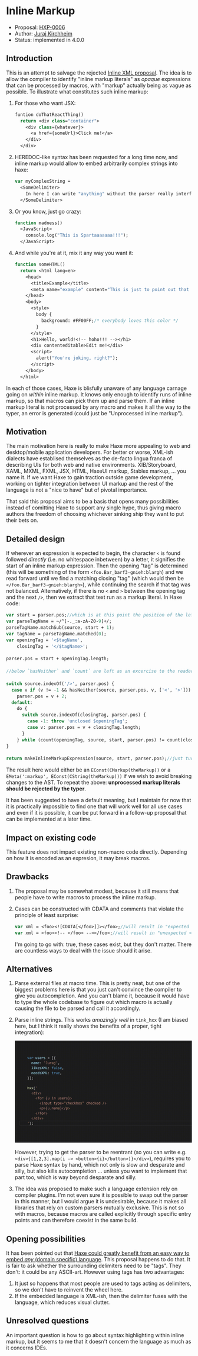 # Inline Markup

* Proposal: [HXP-0006](0006-inline-markup.md)
* Author: [Juraj Kirchheim](https://github.com/back2dos)
* Status: implemented in 4.0.0

## Introduction

This is an attempt to salvage the rejected [Inline XML proposal](https://github.com/HaxeFoundation/haxe-evolution/pull/12).
The idea is to allow the compiler to identify "inline markup literals" as *opaque* expressions that can be processed by macros, with "markup" actually being as vague as possible. To illustrate what constitutes such inline markup:

1. For those who want JSX:

    ```haxe
    funtion doThatReactThing() 
      return <div class="container">
        <div class={whatever}>
          <a href={someUrl}>Click me!</a>
        </div>
      </div>
    ```
2. HEREDOC-like syntax has been requested for a long time now, and inline markup would allow to embed arbitrarily complex strings into haxe:

    ```haxe
    var myComplexString = 
      <SomeDelimiter>
        In here I can write "anything" without the parser really interfering
      </SomeDelimiter>
    ```
3. Or you know, just go crazy:

    ```haxe
    function madness()
      <JavaScript>
        console.log("This is Spartaaaaaaa!!!");
      </JavaScript>
    ```

4. And while you're at it, mix it any way you want it:

    ```haxe
    function someHTML() 
      return <html lang=en>
        <head>
          <title>Example</title>
          <meta name="example" content="This is just to point out that void elements are fine">
        </head>
        <body>
          <style>
            body {
              background: #FF00FF;/* everybody loves this color */
            }
          </style>
          <h1>Hello, world!<!-- hoho!!! --></h1>
          <div contenteditable>Edit me!</div>
          <script>
            alert("You're joking, right?");
          </script>
        </body>
      </html>
    ```
 
In each of those cases, Haxe is blisfully unaware of any language carnage going on *within* inline markup. It knows only enough to identify runs of inline markup, so that macros can pick them up and parse them. If an inline markup literal is not processed by any macro and makes it all the way to the typer, an error is generated (could just be "Unprocessed inline markup").

## Motivation

The main motivation here is really to make Haxe more appealing to web and desktop/mobile application developers. For better or worse, XML-ish dialects have establised themselves as the de-facto lingua franca of describing UIs for both web and native environments. XIB/Storyboard, XAML, MXML, FXML, JSX, HTML, HaxeUI markup, Stablex markup, ... you name it. If we want Haxe to gain traction outside game development, working on tighter integration between UI markup and the rest of the language is not a "nice to have" but of pivotal importance. 

That said this proposal aims to be a basis that opens many possibilities instead of comitting Haxe to support any single hype, thus giving macro authors the freedom of choosing whichever sinking ship they want to put their bets on.

## Detailed design

If wherever an expression is expected to begin, the character `<` is found followed *directly* (i.e. no whitespace inbetween) by a letter, it signifies the start of an inline markup expression. Then the opening "tag" is determined (this will be something of the form `<foo.Bar_barf3-gnieh:blargh`) and we read forward until we find a matching closing "tag" (which would then be `</foo.Bar_barf3-gnieh:blargh>`), while continuing the search if that tag was not balanced. Alternatively, if there is no `<` and `>` between the opening tag and the next `/>`, then we extract that text run as a markup literal. In Haxe code:

```haxe
var start = parser.pos;//which is at this point the position of the left angular bracket preceeding the letter
var parseTagName = ~/^[-._:a-zA-Z0-9]+/;
parseTagName.matchSub(source, start + 1);
var tagName = parseTagName.matched(0);
var openingTag = '<$tagName',
    closingTag = '</$tagName>';

parser.pos = start + openingTag.length;

//below `hasNeither` and `count` are left as an excercise to the reader

switch source.indexOf('/>', parser.pos) {
  case v if (v != -1 && hasNeither(source, parser.pos, v, ['<', '>'])):
    parser.pos = v + 2;
  default:
    do {
      switch source.indexOf(closingTag, parser.pos) {
        case -1: throw 'unclosed $openingTag';
        case v: parser.pos = v + closingTag.length;
      }
    } while (count(openingTag, source, start, parser.pos) != count(closingTag, source, start, pos)); //
}

return makeInlineMarkupExpression(source, start, parser.pos);//just turn it into some opaque expression
```

The result here would either be an `EConst(CMarkup(theMarkup))` or a `EMeta(':markup', EConst(CString(theMarkup)))` if we wish to avoid breaking changes to the AST. To repeat the above: **unprocessed markup literals should be rejected by the typer**. 

It has been suggested to have a default meaning, but I maintain for now that it is practically impossible to find one that will work well for all use cases and even if it is possible, it can be put forward in a follow-up proposal that can be implemented at a later time.

## Impact on existing code

This feature does not impact existing non-macro code directly. Depending on how it is encoded as an expresion, it may break macros.

## Drawbacks

1. The proposal may be somewhat modest, because it still means that people have to write macros to process the inline markup. 
2. Cases can be constructed with CDATA and comments that violate the principle of least surprise:

    ```haxe
    var xml = <foo><![CDATA[</foo>]]></foo>;//will result in "expected ]"
    var xml = <foo><!-- </foo> --></foo>;//will result in "unexpected >"
    ```
    I'm going to go with: true, these cases exist, but they don't matter. There are countless ways to deal with the issue should it arise.

## Alternatives

1. Parse external files at macro time. This is pretty neat, but one of the biggest problems here is that you just can't convince the compiler to give you autocompletion. And you can't blame it, because it would have to type the whole codebase to figure out which macro is actually causing the file to be parsed and call it accordingly. 

2. Parse inline strings. This works *amazingly well* in `tink_hxx` (I am biased here, but I think it really shows the benefits of a proper, tight integration):

   ![](../images/hxx-example.gif)
   
   However, trying to get the parser to be reentrant (so you can write e.g. `<div>{[1,2,3].map(i -> <button>{i}</button>)}</div>`), requires you to parse Haxe syntax by hand, which not only is slow and desparate and silly, but also kills autocompletion ... unless you want to implement that part too, which is way beyond desparate and silly.
   
3. The idea was proposed to make such a language extension rely on compiler plugins. I'm not even sure it is possible to swap out the parser in this manner, but I would argue it is undesirable, because it makes all libraries that rely on custom parsers mutually exclusive. This is not so with macros, because macros are called explicitly through specific entry points and can therefore coexist in the same build.

## Opening possibilities

It has been pointed out that [Haxe could greatly benefit from an easy way to embed *any* (domain specific) language](https://github.com/HaxeFoundation/haxe-evolution/pull/12#issuecomment-306733033). This proposal happens to do that. It is fair to ask whether the surrounding delimiters need to be "tags". They don't: it could be any ASCII-art. However using tags has two advantages:

1. It just so happens that most people are used to tags acting as delimiters, so we don't have to reinvent the wheel here.
2. If the embedded language is XML-ish, then the delimiter fuses with the language, which reduces visual clutter.

## Unresolved questions

An important question is how to go about syntax highlighting within inline markup, but it seems to me that it doesn't concern the language as much as it concerns IDEs.
